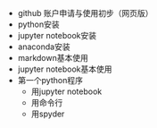 - github 账户申请与使用初步（网页版）
- python安装
- jupyter notebook安装
- anaconda安装
- markdown基本使用
- jupyter notebook基本使用
- 第一个python程序
   - 用jupyter notebook
   - 用命令行
   - 用spyder
